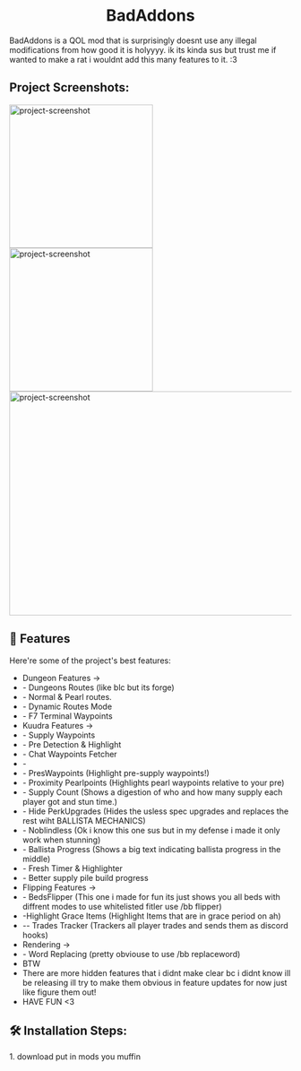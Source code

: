 <h1 align="center" id="title">BadAddons</h1>

<p id="description">BadAddons is a QOL mod that is surprisingly doesnt use any illegal modifications from how good it is holyyyy. ik its kinda sus but trust me if wanted to make a rat i wouldnt add this many features to it. :3</p>

<h2>Project Screenshots:</h2>

<img src="https://cdn.discordapp.com/attachments/1289199463658950851/1290277934489276426/image.png?ex=66fbe077&amp;is=66fa8ef7&amp;hm=26ac89cd7f1b606583d5796fb9d638170e0be7b33f7cb7e89c5f6bb2d9ba6938&amp;" alt="project-screenshot" width="256" height="256/">

<img src="https://cdn.discordapp.com/attachments/1289199463658950851/1290270464878444586/image.png?ex=66fbd982&amp;is=66fa8802&amp;hm=a93eb4c59096da0987eaa3b3a1bbcccc4bbed9b03ac5837f1c1d73ad8cc20087&amp;" alt="project-screenshot" width="256" height="256/">

<img src="https://cdn.discordapp.com/attachments/1289199463658950851/1290269886462955530/image.png?ex=66fbd8f8&amp;is=66fa8778&amp;hm=dda7b90cbe62b45ef9cadb726f72e02774ad83a6104c71005d04328733e59faa&amp;" alt="project-screenshot" width="600" height="400/">

  
  
<h2>🧐 Features</h2>

Here're some of the project's best features:

* Dungeon Features ->
*   \- Dungeons Routes (like blc but its forge)
*   \- Normal & Pearl routes.
*   \- Dynamic Routes Mode
*   \- F7 Terminal Waypoints
*   Kuudra Features ->
*   \- Supply Waypoints
*   \- Pre Detection & Highlight
*   \- Chat Waypoints Fetcher
*   \-
*   \- PresWaypoints (Highlight pre-supply waypoints!)
*   \- Proximity Pearlpoints (Highlights pearl waypoints relative to your pre)
*   \- Supply Count (Shows a digestion of who and how many supply each player got and stun time.)
*   \- Hide PerkUpgrades (Hides the usless spec upgrades and replaces the rest wiht BALLISTA MECHANICS)
*   \- Noblindless (Ok i know this one sus but in my defense i made it only work when stunning)
*   \- Ballista Progress (Shows a big text indicating ballista progress in the middle)
*   \- Fresh Timer & Highlighter
*   \- Better supply pile build progress
*   Flipping Features ->
*   \- BedsFlipper (This one i made for fun its just shows you all beds with diffrent modes to use whitelisted fitler use /bb flipper)
*   \-Highlight Grace Items (Highlight Items that are in grace period on ah)
*   \-- Trades Tracker (Trackers all player trades and sends them as discord hooks)
*   Rendering ->
*   \- Word Replacing (pretty obviouse to use /bb replaceword)
*   BTW
*   There are more hidden features that i didnt make clear bc i didnt know ill be releasing ill try to make them obvious in feature updates for now just like figure them out!
*   HAVE FUN <3

<h2>🛠️ Installation Steps:</h2>

<p>1. download put in mods you muffin</p>
